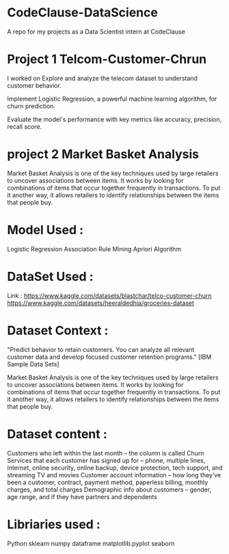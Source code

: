 # CodeClause-DataScience
A repo for my projects as a Data Scientist intern at CodeClause
# Project 1 Telcom-Customer-Chrun 
I worked on 
 Explore and analyze the telecom dataset to understand customer behavior.
 
 Implement Logistic Regression, a powerful machine learning algorithm, for churn prediction.
 
 Evaluate the model's performance with key metrics like accuracy, precision, recall score.
# project 2 Market Basket Analysis

Market Basket Analysis is one of the key techniques used by large retailers to uncover associations between items. It works by looking for combinations of items that occur together frequently in transactions. To put it another way, it allows retailers to identify relationships between the items that people buy.

 # Model Used :
 Logistic Regression
 Association Rule Mining
 Apriori Algorithm
 
 # DataSet Used :
 Link :
https://www.kaggle.com/datasets/blastchar/telco-customer-churn
https://www.kaggle.com/datasets/heeraldedhia/groceries-dataset

# Dataset Context :
"Predict behavior to retain customers. You can analyze all relevant customer data and develop focused customer retention programs." [IBM Sample Data Sets]

Market Basket Analysis is one of the key techniques used by large retailers to uncover associations between items. It works by looking for combinations of items that occur together frequently in transactions. To put it another way, it allows retailers to identify relationships between the items that people buy.

# Dataset content :
Customers who left within the last month – the column is called Churn
Services that each customer has signed up for – phone, multiple lines, internet, online security, online backup, device protection, tech support, and streaming TV and movies
Customer account information – how long they’ve been a customer, contract, payment method, paperless billing, monthly charges, and total charges
Demographic info about customers – gender, age range, and if they have partners and dependents

# Libriaries used :
Python 
sklearn
numpy
dataframe
matplotlib.pyplot
seaborn
